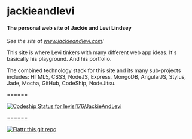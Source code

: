 # jackieandlevi

#### The personal web site of Jackie and Levi Lindsey

_See the site at www.jackieandlevi.com!_

This site is where Levi tinkers with many different web app ideas. It's basically his playground. And his portfolio.

The combined technology stack for this site and its many sub-projects includes: HTML5, CSS3, NodeJS, Express, MongoDB, AngularJS, Stylus, Jade, Mocha, GitHub, CodeShip, NodeJitsu.

======

[![Codeship Status for levisl176/JackieAndLevi](https://www.codeship.io/projects/f7eaaf70-63a1-0131-6568-124350f7f3f0/status?branch=master)](https://www.codeship.io/projects/12381)

======

[![Flattr this git repo](http://api.flattr.com/button/flattr-badge-large.png)](https://flattr.com/submit/auto?user_id=levisl176&url=github.com/levisl176/jackieandlevi&title=jackieandlevi&language=javascript&tags=github&category=software)
